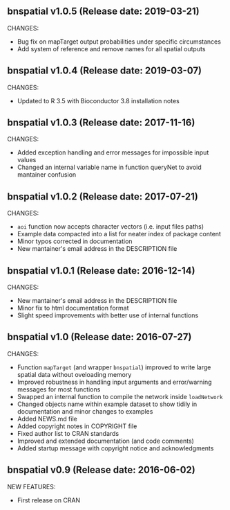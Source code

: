 bnspatial v1.0.5 (Release date: 2019-03-21)
-----------------------------------------------
CHANGES:

* Bug fix on mapTarget output probabilities under specific circumstances
* Add system of reference and remove names for all spatial outputs

bnspatial v1.0.4 (Release date: 2019-03-07)
-----------------------------------------------
CHANGES:

* Updated to R 3.5 with Bioconductor 3.8 installation notes

bnspatial v1.0.3 (Release date: 2017-11-16)
-----------------------------------------------
CHANGES:

* Added exception handling and error messages for impossible input values
* Changed an internal variable name in function queryNet to avoid mantainer confusion 


bnspatial v1.0.2 (Release date: 2017-07-21)
-----------------------------------------------
CHANGES:

* `aoi` function now accepts character vectors (i.e. input files paths)
* Example data compacted into a list for neater index of package content
* Minor typos corrected in documentation
* New mantainer's email address in the DESCRIPTION file


bnspatial v1.0.1 (Release date: 2016-12-14)
-----------------------------------------------
CHANGES:

* New mantainer's email address in the DESCRIPTION file
* Minor fix to html documentation format
* Slight speed improvements with better use of internal functions


bnspatial v1.0 (Release date: 2016-07-27)
-----------------------------------------------
CHANGES:

* Function `mapTarget` (and wrapper `bnspatial`) improved to write large spatial data without oveloading memory
* Improved robustness in handling input arguments and error/warning messages for most functions
* Swapped an internal function to compile the network inside `loadNetwork`
* Changed objects name within example dataset to show tidily in documentation and minor changes to examples
* Added NEWS.md file
* Added copyright notes in COPYRIGHT file
* Fixed author list to CRAN standards
* Improved and extended documentation (and code comments)
* Added startup message with copyright notice and acknowledgments



bnspatial v0.9 (Release date: 2016-06-02)
-----------------------------------------------

NEW FEATURES:

* First release on CRAN
